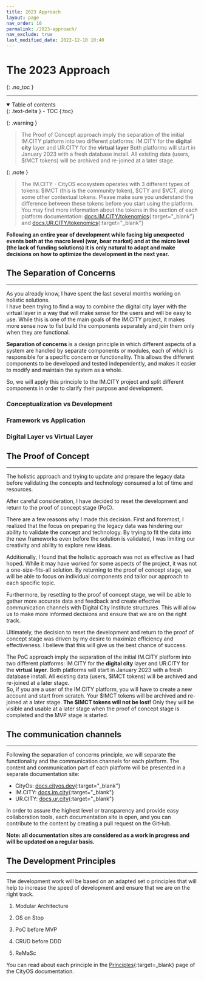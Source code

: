 ```yaml
---
title: 2023 Approach
layout: page
nav_order: 10
permalink: /2023-approach/
nav_exclude: true
last_modified_date: 2022-12-10 10:40
---
```


# The 2023 Approach
{: .no_toc }

----------------

<details open markdown="block">
  <summary>
    Table of contents
  </summary>
  {: .text-delta }
- TOC
{:toc}
</details>


{: .warning }
>The Proof of Concept approach imply the separation of the initial IM.CITY platform into two different platforms: IM.CITY for the **digital city** layer and UR.CITY for the **virtual layer**
>Both platforms will start in January 2023 with a fresh database install. All existing data (users, $IMCT tokens)  will be archived and re-joined at a later stage.

{: .note }
>The IM.CITY - CityOS ecosystem operates with 3 different types of tokens: $IMCT (this is the community token), $CTY and $VCT, along some other contextual tokens. Please make sure you understand the difference between these tokens before you start using the platform.
>You may find more information about the tokens in the section of each platform documentation:  [docs.IM.CITY/tokenomics](https://docs.im.city/tokenomics/){:target="_blank"} and [docs.UR.CITY/tokenomics](https://docs.ur.city/tokenomics/){:target="_blank"}


**Following an entire year of development while facing big unexpected events both at the macro level (war, bear market) and at the micro level (the lack of funding solutions) it is only natural to adapt and make decisions on how to optimize the development in the next year.**



## The Separation of Concerns

----------------

As you already know, I have spent the last several months working on holistic solutions.      
I have been trying to find a way to combine the digital city layer with the virtual layer in a way that will make sense for the users and will be easy to use. 
While this is one of the main goals of the IM.CITY project, it makes more sense now to fist build the components separately and join them only when they are functional.

**Separation of concerns** is a design principle in which different aspects of a system are handled by separate components or modules, each of which is responsible for a specific concern or functionality. This allows the different components to be developed and tested independently, and makes it easier to modify and maintain the system as a whole. 

So, we will apply this principle to the IM.CITY project and split different components in order to clarify their purpose and development.


### Conceptualization vs Development


### Framework vs Application


### Digital Layer vs Virtual Layer





## The Proof of Concept

----------------


The holistic approach and trying to update and prepare the legacy data before validating the concepts and technology consumed a lot of time and resources. 

After careful consideration, I have decided to reset the development and return to the proof of concept stage (PoC).

There are a few reasons why I made this decision. First and foremost, I realized that the focus on preparing the legacy data was hindering our ability to validate the concept and technology. By trying to fit the data into the new frameworks even before the solution is validated, I was limiting our creativity and ability to explore new ideas.

Additionally, I found that the holistic approach was not as effective as I had hoped. While it may have worked for some aspects of the project, it was not a one-size-fits-all solution. By returning to the proof of concept stage, we will be able to focus on individual components and tailor our approach to each specific topic.

Furthermore, by resetting to the proof of concept stage, we will be able to gather more accurate data and feedback and create effective communication channels with Digital City Institute structures. This will allow us to make more informed decisions and ensure that we are on the right track.

Ultimately, the decision to reset the development and return to the proof of concept stage was driven by my desire to maximize efficiency and effectiveness. I believe that this will give us the best chance of success. 

The PoC approach imply the separation of the initial IM.CITY platform into two different platforms: IM.CITY for the **digital city** layer and UR.CITY for the **virtual layer**. Both platforms will start in January 2023 with a fresh database install. All existing data (users, $IMCT tokens)  will be archived and re-joined at a later stage.      
So, if you are a user of the IM.CITY platform, you will have to create a new account and start from scratch. Your $IMCT tokens will be archived and re-joined at a later stage. **The $IMCT tokens will not be lost!** Only they will be visible and usable at a later stage when the proof of concept stage is completed and the MVP stage is started.


## The communication channels

----------------

Following the separation of concerns principle, we will separate the functionality and the communication channels for each platform. 
The content and communication part of each platform will be presented in a separate documentation site:
- CityOs: [docs.cityos.dev](https://docs.cityos.dev){:target="_blank"}
- IM.CITY: [docs.im.city](https://docs.im.city){:target="_blank"}
- UR.CITY: [docs.ur.city](https://docs.ur.city){:target="_blank"}

In order to assure the highest level or transparency and provide easy collaboration tools, each documentation site is open, and you can contribute to the content by creating a pull request on the GitHub.

**Note: all documentation sites are considered as a work in progress and will be updated on a regular basis.**



## The Development Principles

----------------

The development work will be based on an adapted set o principles that will help to increase the speed of development and ensure that we are on the right track.

1. Modular Architecture

2. OS on Stop

3. PoC before MVP

4. CRUD before DDD

5. ReMaSc

You can read about each principle in the [Principles](https://cityos.dev/principles/){:target=_blank} page of the CityOS documentation.